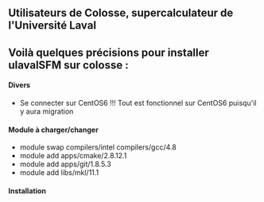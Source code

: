 Utilisateurs de Colosse, supercalculateur de l'Université Laval
--------------------------------------------------------------------------------------

## Voilà quelques précisions pour installer ulavalSFM sur colosse :

#### Divers

- Se connecter sur CentOS6 !!! Tout est fonctionnel sur CentOS6 puisqu'il y aura migration

#### Module à charger/changer

- module swap compilers/intel compilers/gcc/4.8
- module add apps/cmake/2.8.12.1
- module add apps/git/1.8.5.3
- module add libs/mkl/11.1

#### Installation


